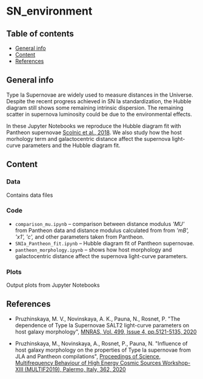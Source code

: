 # SN_environment

## Table of contents
* [General info](#general-info)
* [Content](#content)
* [References](#references)

## General info

Type Ia Supernovae are widely used to measure distances in the Universe. Despite the recent progress achieved in SN Ia standardization, the Hubble diagram still shows some remaining intrinsic dispersion. The remaining scatter in supernova luminosity could be due to the environmental effects.

In these Jupyter Notebooks we reproduce the Hubble diagram fit with Pantheon supernovae [Scolnic et al., 2018](https://ui.adsabs.harvard.edu/abs/2018ApJ...859..101S/abstract). We also study how the host morhology term and galactocentric distance affect the supernova light-curve parameters and the Hubble diagram fit.


## Content

### Data

Contains data files


### Code

* `comparison_mu.ipynb` – comparison between distance modulus *'MU'* from Pantheon data and distance modulus calculated from from *'mB', 'x1', 'c',* and other parameters taken from Pantheon.
* `SNIa_Pantheon_fit.ipynb` – Hubble diagram fit of Pantheon supernovae.
* `pantheon_morphology.ipynb` – shows how host morphology and galactocentric distance affect the supernova light-curve parameters.

### Plots
Output plots from Jupyter Notebooks

## References
* Pruzhinskaya, M. V., Novinskaya, A. K., Pauna, N., Rosnet, P. "The dependence of Type Ia Supernovae SALT2 light-curve parameters on host galaxy morphology", [MNRAS, Vol. 499, Issue 4, pp.5121-5135, 2020](https://ui.adsabs.harvard.edu/abs/2020MNRAS.499.5121P/abstract)

* Pruzhinskaya, M., Novinskaya, A., Rosnet, P., Pauna, N. "Influence of host galaxy morphology on the properties of Type Ia supernovae from JLA and Pantheon compilations", [Proceedings of Science, Multifrequency Behaviour of High Energy Cosmic Sources Workshop- XIII (MULTIF2019), Palermo, Italy, 362, 2020](https://ui.adsabs.harvard.edu/abs/2020mbhe.confE..15P/abstract)
